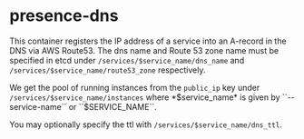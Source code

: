 presence-dns
============

This container registers the IP address of a service into an A-record in the DNS
via AWS Route53. The dns name and Route 53 zone name must be specified in etcd 
under ``/services/$service_name/dns_name`` and 
``/services/$service_name/route53_zone`` respectively.

We get the pool of running instances from the ``public_ip`` key under
``/services/$service_name/instances`` where *$service_name* is given by 
``--service-name`` or ``$SERVICE_NAME``.

You may optionally specify the ttl with ``/services/$service_name/dns_ttl``.

